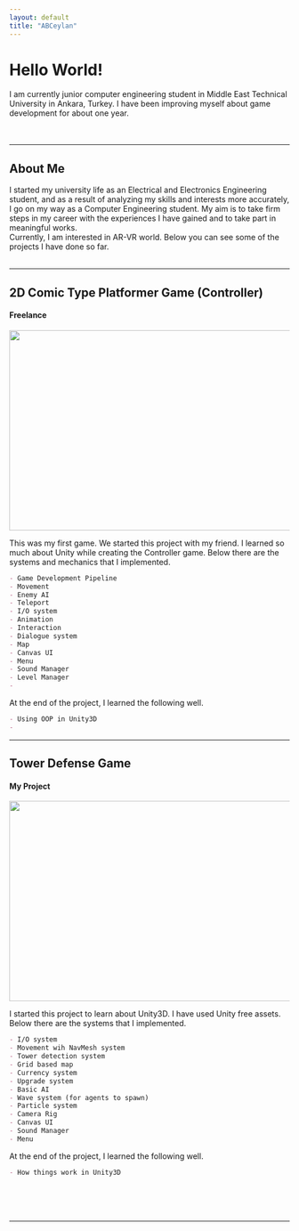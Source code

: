 ```yaml
---
layout: default
title: "ABCeylan"
---
```



  

# Hello World!
<div>
   I am currently junior computer engineering student in Middle East Technical University in Ankara, Turkey. I have been improving myself about game development for about one year.
  <br>
  <br>
  <br>
</div>


---
## About Me
<div>
  I started my university life as an Electrical and Electronics Engineering student, and as a result of analyzing my skills and interests more accurately, I go on my way as a Computer Engineering student. My aim is to take firm steps in my career with the experiences I have gained and to take part in meaningful works. 
  <br>
Currently, I am interested in AR-VR world.
  Below you can see some of the projects I have done so far.
 
  <br>
  <br>
</div>



---
## 2D Comic Type Platformer Game (Controller)
#### Freelance
<img src="https://user-images.githubusercontent.com/81684850/158016164-512a0a90-dd57-4523-a0ac-b2ac11c1f3c5.png" width="640" height="360">

This was my first game. We started this project with my friend. I learned so much about Unity while creating the Controller game. Below there are the systems and mechanics that I implemented.  

```markdown
- Game Development Pipeline
- Movement 
- Enemy AI
- Teleport
- I/O system
- Animation
- Interaction
- Dialogue system
- Map
- Canvas UI
- Menu
- Sound Manager
- Level Manager
- 
```

At the end of the project, I learned the following well.  

```markdown
- Using OOP in Unity3D
- 
```

---
## Tower Defense Game
#### My Project
<img src="https://user-images.githubusercontent.com/81684850/158016164-512a0a90-dd57-4523-a0ac-b2ac11c1f3c5.png" width="640" height="360">
  
I started this project to learn about Unity3D. I have used Unity free assets. Below there are the systems that I implemented. 

```markdown
- I/O system
- Movement wih NavMesh system
- Tower detection system
- Grid based map
- Currency system
- Upgrade system
- Basic AI
- Wave system (for agents to spawn)
- Particle system
- Camera Rig
- Canvas UI
- Sound Manager
- Menu 
```

At the end of the project, I learned the following well.  

```markdown
- How things work in Unity3D
```
  <br>
  <br>
  <br>
  


---

  




  




